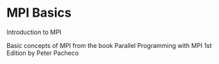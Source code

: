# MPI Basics
Introduction to MPI

Basic concepts of MPI from the book Parallel Programming with MPI 1st Edition by Peter Pacheco
